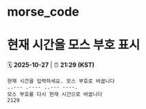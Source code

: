 # morse_code
# 현재 시간을 모스 부호 표시
<!-- MORSE_TIME_START -->
🗓️ **2025-10-27** | ⏰ **21:29 (KST)**

```
현재 시간을 입력하세요. 모스 부호로 바꿉니다
..--- .---- ..--- ----.
모스 부호를 다시 현재 시간으로 바꿉니다
2129
```
<!-- MORSE_TIME_END -->
